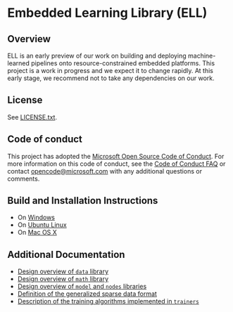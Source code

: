 # Embedded Learning Library (ELL)

## Overview

ELL is an early preview of our work on building and deploying machine-learned pipelines onto resource-constrained embedded platforms. 
This project is a work in progress and we expect it to change rapidly. At this early stage, we recommend not to take any dependencies on our work.    

## License

See [LICENSE.txt](LICENSE.txt). 

## Code of conduct

This project has adopted the [Microsoft Open Source Code of Conduct](https://opensource.microsoft.com/codeofconduct/). For more information on this code of conduct, see the [Code of Conduct FAQ](https://opensource.microsoft.com/codeofconduct/faq/) or contact [opencode@microsoft.com](mailto:opencode@microsoft.com) with any additional questions or comments.

## Build and Installation Instructions

* On [Windows](INSTALL-Windows.md)
* On [Ubuntu Linux](INSTALL-Ubuntu.md)
* On [Mac OS X](INSTALL-Mac.md)

## Additional Documentation

* [Design overview of `data` library](./libraries/data/doc/README.md)
* [Design overview of `math` library](./libraries/math/doc/README.md)
* [Design overview of `model` and `nodes` libraries](./libraries/model/doc/README.md)
* [Definition of the generalized sparse data format](./libraries/data/doc/GeneralizedSparseFormat.md)
* [Description of the training algorithms implemented in `trainers`](./libraries/trainers/doc/README.md)





